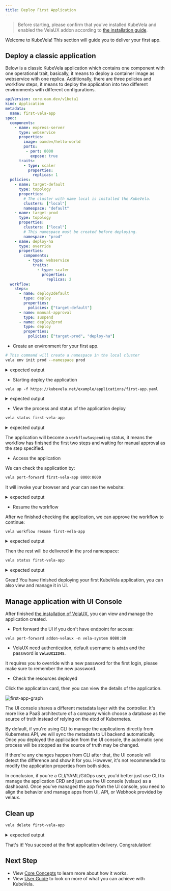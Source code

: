 ```yaml
---
title: Deploy First Application
---
```


> Before starting, please confirm that you've installed KubeVela and enabled the VelaUX addon according to [the installation guide](./install).

Welcome to KubeVela! This section will guide you to deliver your first app.

## Deploy a classic application

Below is a classic KubeVela application which contains one component with one operational trait, basically, it means to deploy a container image as webservice with one replica. Additionally, there are three policies and workflow steps, it means to deploy the application into two different environments with different configurations.

```yaml
apiVersion: core.oam.dev/v1beta1
kind: Application
metadata:
  name: first-vela-app
spec:
  components:
    - name: express-server
      type: webservice
      properties:
        image: oamdev/hello-world
        ports:
         - port: 8000
           expose: true
      traits:
        - type: scaler
          properties:
            replicas: 1
  policies:
    - name: target-default
      type: topology
      properties:
        # The cluster with name local is installed the KubeVela.
        clusters: ["local"]
        namespace: "default"
    - name: target-prod
      type: topology
      properties:
        clusters: ["local"]
        # This namespace must be created before deploying.
        namespace: "prod"
    - name: deploy-ha
      type: override
      properties:
        components:
          - type: webservice
            traits:
              - type: scaler
                properties:
                  replicas: 2
  workflow:
    steps:
      - name: deploy2default
        type: deploy
        properties:
          policies: ["target-default"]
      - name: manual-approval
        type: suspend
      - name: deploy2prod
        type: deploy
        properties:
          policies: ["target-prod", "deploy-ha"]
```

* Create an environment for your first app.

```bash
# This command will create a namespace in the local cluster
vela env init prod --namespace prod
```

<details>
<summary>expected output</summary>

```console
environment prod with namespace prod created
```
</details>

* Starting deploy the application

```
vela up -f https://kubevela.net/example/applications/first-app.yaml
```

<details>
<summary>expected output</summary>

```console
Applying an application in vela K8s object format...
I0516 15:45:18.123356   27156 apply.go:107] "creating object" name="first-vela-app" resource="core.oam.dev/v1beta1, Kind=Application"
✅ App has been deployed 🚀🚀🚀
    Port forward: vela port-forward first-vela-app
             SSH: vela exec first-vela-app
         Logging: vela logs first-vela-app
      App status: vela status first-vela-app
        Endpoint: vela status first-vela-app --endpoint
Application prod/first-vela-app applied.
```
</details>

* View the process and status of the application deploy

```bash
vela status first-vela-app
```

<details>
<summary>expected output</summary>

```console
About:

  Name:      	first-vela-app
  Namespace: 	prod
  Created at:	2022-05-16 15:45:18 +0800 CST
  Status:    	workflowSuspending

Workflow:

  ...

Services:

  - Name: express-server
    Cluster: local  Namespace: default
    Type: webservice
    Healthy Ready:1/1
    Traits:
      ✅ scaler
```
</details>

The application will become a `workflowSuspending` status, it means the workflow has finished the first two steps and waiting for manual approval as the step specified.

* Access the application

We can check the application by:

```bash
vela port-forward first-vela-app 8000:8000
```

It will invoke your browser and your can see the website:

<details>
<summary>expected output</summary>

```
<xmp>
Hello KubeVela! Make shipping applications more enjoyable. 

...snip...
```
</details>

* Resume the workflow

After we finished checking the application, we can approve the workflow to continue:

```bash
vela workflow resume first-vela-app
```

<details>
<summary>expected output</summary>

```console
Successfully resume workflow: first-vela-app
```
</details>

Then the rest will be delivered in the `prod` namespace:

```bash
vela status first-vela-app
```

<details>
<summary>expected output</summary>

```console
About:

  Name:      	first-vela-app
  Namespace: 	prod
  Created at:	2022-05-16 15:45:18 +0800 CST
  Status:    	running

Workflow:

  ...snipt...

Services:

  - Name: express-server
    Cluster: local  Namespace: prod
    Type: webservice
    Healthy Ready:2/2
    Traits:
      ✅ scaler
  - Name: express-server
    Cluster: local  Namespace: default
    Type: webservice
    Healthy Ready:1/1
    Traits:
      ✅ scaler
```
</details>

Great! You have finished deploying your first KubeVela application, you can also view and manage it in UI.

## Manage application with UI Console

After finished [the installation of VelaUX](./install#2-install-velaux), you can view and manage the application created.

* Port forward the UI if you don't have endpoint for access:

```
vela port-forward addon-velaux -n vela-system 8080:80
```

* VelaUX need authentication, default username is `admin` and the password is **`VelaUX12345`**.

It requires you to override with a new password for the first login, please make sure to remember the new password.

* Check the resources deployed

Click the application card, then you can view the details of the application.

![first-app-graph](https://static.kubevela.net/images/1.5/first-app-graph.jpg)

The UI console shares a different metadata layer with the controller. It's more like a PaaS architecture of a company which choose a database as the source of truth instead of relying on the etcd of Kubernetes.

By default, if you're using CLI to manage the applications directly from Kubernetes API, we will sync the metadata to UI backend automatically. Once you deployed the application from the UI console, the automatic sync process will be stopped as the source of truth may be changed.

If there're any changes happen from CLI after that, the UI console will detect the difference and show it for you. However, it's not recommended to modify the application properties from both sides.

In conclusion, if you're a CLI/YAML/GitOps user, you'd better just use CLI to manage the application CRD and just use the UI console (velaux) as a dashboard. Once you've managed the app from the UI console, you need to align the behavior and manage apps from UI, API, or Webhook provided by velaux.

## Clean up

```bash
vela delete first-vela-app
```

<details>
<summary>expected output</summary>

```console
Deleting Application "first-vela-app"
app "first-vela-app" deleted from namespace "prod"
```
</details>

That's it! You succeed at the first application delivery. Congratulation!

## Next Step

- View [Core Concepts](./getting-started/core-concept) to learn more about how it works.
- View [User Guide](./tutorials/webservice) to look on more of what you can achieve with KubeVela.
